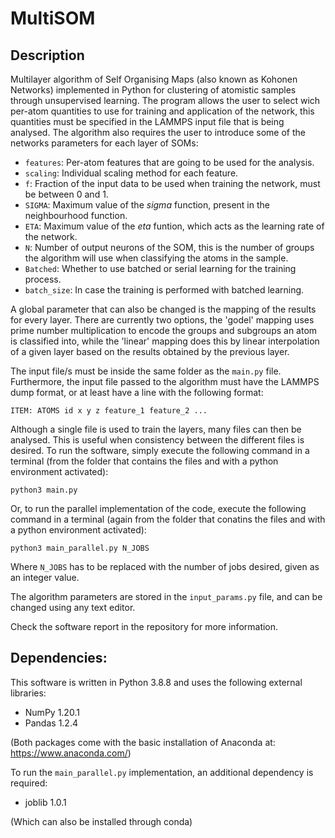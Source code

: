 # MultiSOM

## Description

Multilayer algorithm of Self Organising Maps (also known as Kohonen Networks) implemented in Python for clustering of atomistic samples through unsupervised learning. The program allows the user to select wich per-atom quantities to use for training and application of the network, this quantities must be specified in the LAMMPS input file that is being analysed. The algorithm also requires the user to introduce some of the networks parameters for each layer of SOMs:

- `features`: Per-atom features that are going to be used for the analysis.
- `scaling`: Individual scaling method for each feature.
- `f`: Fraction of the input data to be used when training the network, must be between 0 and 1.
- `SIGMA`: Maximum value of the _sigma_ function, present in the neighbourhood function.
- `ETA`: Maximum value of the _eta_ funtion, which acts as the learning rate of the network.
- `N`: Number of output neurons of the SOM, this is the number of groups the algorithm will use when classifying the atoms in the sample.
- `Batched`: Whether to use batched or serial learning for the training process.
- `batch_size`: In case the training is performed with batched learning.

A global parameter that can also be changed is the mapping of the results for every layer. There are currently two options, the 'godel' mapping uses prime number multiplication to encode the groups and subgroups an atom is classified into, while the 'linear' mapping does this by linear interpolation of a given layer based on the results obtained by the previous layer.

The input file/s must be inside the same folder as the `main.py` file. Furthermore, the input file passed to the algorithm must have the LAMMPS dump format, or at least have a line with the following format:

`ITEM: ATOMS id x y z feature_1 feature_2 ...`

Although a single file is used to train the layers, many files can then be analysed. This is useful when consistency between the different files is desired. To run the software, simply execute the following command in a terminal (from the folder that contains the files and with a python environment activated):

`python3 main.py`

Or, to run the parallel implementation of the code, execute the following command in a terminal (again from the folder that conatins the files and with a python environment activated):

`python3 main_parallel.py N_JOBS`

Where `N_JOBS` has to be replaced with the number of jobs desired, given as an integer value.

The algorithm parameters are stored in the `input_params.py` file, and can be changed using any text editor.

Check the software report in the repository for more information.

## Dependencies:
This software is written in Python 3.8.8 and uses the following external libraries:
- NumPy 1.20.1
- Pandas 1.2.4

(Both packages come with the basic installation of Anaconda at: https://www.anaconda.com/)

To run the `main_parallel.py` implementation, an additional dependency is required:
- joblib 1.0.1

(Which can also be installed through conda)
